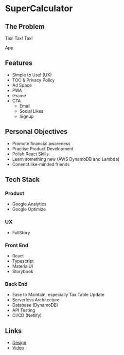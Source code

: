 # SuperCalculator

## The Problem

Tax! Tax! Tax! 

App

## Features

- Simple to Use! (UX)
- TOC & Privacy Policy
- Ad Space
- PWA
- iFrame
- CTA
    - Email
    - Social Likes
    - Signup

## Personal Objectives

- Promote financial awareness
- Practise Product Development
- Polish React Skills
- Learn something new (AWS DynamoDB and Lambda)
- Conenct like-minded friends

## Tech Stack

### Product

- Google Analytics
- Google Optimize

### UX

- FullStory

### Front End

- React
- Typescript
- MaterialUI
- Storybook

### Back End

- Ease to Maintain, especially Tax Table Update
- Serverless Architecture
- Database (DynamoDB) 
- API Testing
- CI/CD (Netlify)

## Links

- [Design](./docs/design/README.md)
- [Video](./docs/video/README.md)
